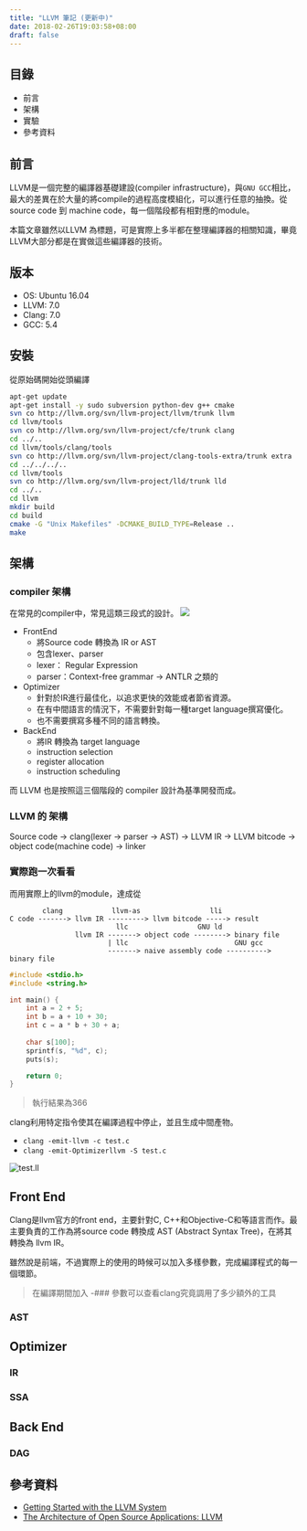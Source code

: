 ```yaml
---
title: "LLVM 筆記 (更新中)"
date: 2018-02-26T19:03:58+08:00
draft: false
---
```


## 目錄

- 前言
- 架構
- 實驗
- 參考資料

## 前言

LLVM是一個完整的編譯器基礎建設(compiler infrastructure)，與`GNU GCC`相比，最大的差異在於大量的將compile的過程高度模組化，可以進行任意的抽換。從 source code 到 machine code，每一個階段都有相對應的module。

本篇文章雖然以LLVM 為標題，可是實際上多半都在整理編譯器的相關知識，畢竟LLVM大部分都是在實做這些編譯器的技術。

## 版本

- OS: Ubuntu 16.04
- LLVM: 7.0
- Clang: 7.0 
- GCC: 5.4

## 安裝

從原始碼開始從頭編譯

```bash
apt-get update
apt-get install -y sudo subversion python-dev g++ cmake
svn co http://llvm.org/svn/llvm-project/llvm/trunk llvm
cd llvm/tools
svn co http://llvm.org/svn/llvm-project/cfe/trunk clang
cd ../..
cd llvm/tools/clang/tools
svn co http://llvm.org/svn/llvm-project/clang-tools-extra/trunk extra
cd ../../../..
cd llvm/tools
svn co http://llvm.org/svn/llvm-project/lld/trunk lld
cd ../..
cd llvm
mkdir build
cd build
cmake -G "Unix Makefiles" -DCMAKE_BUILD_TYPE=Release ..
make
```

## 架構

### compiler 架構

在常見的compiler中，常見這類三段式的設計。
![](https://i.imgur.com/miah8lO.png)

- FrontEnd
    - 將Source code 轉換為 IR or AST
    - 包含lexer、parser
    - lexer： Regular Expression
    - parser：Context-free grammar -> ANTLR 之類的
- Optimizer
    - 針對於IR進行最佳化，以追求更快的效能或者節省資源。
    - 在有中間語言的情況下，不需要針對每一種target language撰寫優化。
    - 也不需要撰寫多種不同的語言轉換。
- BackEnd
    - 將IR 轉換為 target language
    - instruction selection
    - register allocation
    - instruction scheduling

而 LLVM 也是按照這三個階段的 compiler 設計為基準開發而成。

### LLVM 的 架構

Source code -> clang(lexer -> parser -> AST) -> LLVM IR -> LLVM bitcode -> object code(machine code) -> linker

### 實際跑一次看看

而用實際上的llvm的module，達成從

```
        clang            llvm-as                 lli
C code -------> llvm IR ---------> llvm bitcode -----> result
                          llc                 GNU ld
                llvm IR -------> object code --------> binary file
                        | llc                          GNU gcc
                        -------> naive assembly code ----------> binary file
```

```c
#include <stdio.h>
#include <string.h>

int main() {
    int a = 2 + 5;
    int b = a + 10 + 30;
    int c = a * b + 30 + a;
    
    char s[100];
    sprintf(s, "%d", c);
    puts(s);

    return 0;
}
```

> 執行結果為366

clang利用特定指令使其在編譯過程中停止，並且生成中間產物。

- `clang -emit-llvm -c test.c`
- `clang -emit-Optimizerllvm -S test.c`

![test.ll](https://i.imgur.com/bRy0JPr.png)

## Front End

Clang是llvm官方的front end，主要針對C, C++和Objective-C和等語言而作。最主要負責的工作為將source code 轉換成 AST (Abstract Syntax Tree)，在將其轉換為 llvm IR。

雖然說是前端，不過實際上的使用的時候可以加入多樣參數，完成編譯程式的每一個環節。

> 在編譯期間加入 -### 參數可以查看clang究竟調用了多少額外的工具

### AST

## Optimizer

### IR

### SSA

## Back End

### DAG


## 參考資料

- [Getting Started with the LLVM System](https://llvm.org/docs/GettingStarted.html)
- [The Architecture of Open Source Applications: LLVM](http://www.aosabook.org/en/llvm.html)